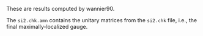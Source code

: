 These are results computed by wannier90.

The `si2.chk.amn` contains the unitary matrices from the `si2.chk` file, i.e., the final maximally-localized gauge.
